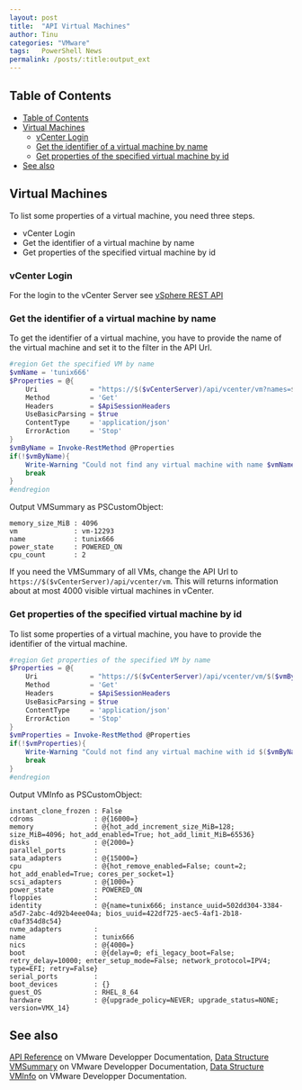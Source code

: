 ```yaml
---
layout: post
title:  "API Virtual Machines"
author: Tinu
categories: "VMware"
tags:   PowerShell News
permalink: /posts/:title:output_ext
---
```


## Table of Contents

- [Table of Contents](#table-of-contents)
- [Virtual Machines](#virtual-machines)
  - [vCenter Login](#vcenter-login)
  - [Get the identifier of a virtual machine by name](#get-the-identifier-of-a-virtual-machine-by-name)
  - [Get properties of the specified virtual machine by id](#get-properties-of-the-specified-virtual-machine-by-id)
- [See also](#see-also)

## Virtual Machines

To list some properties of a virtual machine, you need three steps.

- vCenter Login
- Get the identifier of a virtual machine by name
- Get properties of the specified virtual machine by id

### vCenter Login

For the login to the vCenter Server see [vSphere REST API](https://tinuwalther.github.io/posts/vmwapivcenter.html)

### Get the identifier of a virtual machine by name

To get the identifier of a virtual machine, you have to provide the name of the virtual machine and set it to the filter in the API Url.

````powershell
#region Get the specified VM by name
$vmName = 'tunix666'
$Properties = @{
    Uri             = "https://$($vCenterServer)/api/vcenter/vm?names=$($vmName)"
    Method          = 'Get'
    Headers         = $ApiSessionHeaders
    UseBasicParsing = $true
    ContentType     = 'application/json'
    ErrorAction     = 'Stop'
}
$vmByName = Invoke-RestMethod @Properties
if(!$vmByName){
    Write-Warning "Could not find any virtual machine with name $vmName"
    break
}
#endregion
````

Output VMSummary as PSCustomObject:

````text
memory_size_MiB : 4096
vm              : vm-12293
name            : tunix666
power_state     : POWERED_ON
cpu_count       : 2
````

If you need the VMSummary of all VMs, change the API Url to `https://$($vCenterServer)/api/vcenter/vm`. This will returns information about at most 4000 visible virtual machines in vCenter.

### Get properties of the specified virtual machine by id

To list some properties of a virtual machine, you have to provide the identifier of the virtual machine.

````powershell
#region Get properties of the specified VM by name
$Properties = @{
    Uri             = "https://$($vCenterServer)/api/vcenter/vm/$($vmByName.vm)"
    Method          = 'Get'
    Headers         = $ApiSessionHeaders
    UseBasicParsing = $true
    ContentType     = 'application/json'
    ErrorAction     = 'Stop'
}
$vmProperties = Invoke-RestMethod @Properties
if(!$vmProperties){
    Write-Warning "Could not find any virtual machine with id $($vmByName.vm)"
    break
}
#endregion
````

Output VMInfo as PSCustomObject:

````text
instant_clone_frozen : False
cdroms               : @{16000=}
memory               : @{hot_add_increment_size_MiB=128; size_MiB=4096; hot_add_enabled=True; hot_add_limit_MiB=65536}
disks                : @{2000=}
parallel_ports       :
sata_adapters        : @{15000=}
cpu                  : @{hot_remove_enabled=False; count=2; hot_add_enabled=True; cores_per_socket=1}
scsi_adapters        : @{1000=}
power_state          : POWERED_ON
floppies             :
identity             : @{name=tunix666; instance_uuid=502dd304-3384-a5d7-2abc-4d92b4eee04a; bios_uuid=422df725-aec5-4af1-2b18-c0af354d8c54}
nvme_adapters        :
name                 : tunix666
nics                 : @{4000=}
boot                 : @{delay=0; efi_legacy_boot=False; retry_delay=10000; enter_setup_mode=False; network_protocol=IPV4; type=EFI; retry=False}
serial_ports         :
boot_devices         : {}
guest_OS             : RHEL_8_64
hardware             : @{upgrade_policy=NEVER; upgrade_status=NONE; version=VMX_14}
````

## See also

[API Reference](https://developer.vmware.com/apis/vsphere-automation/v7.0U3/) on VMware Developper Documentation,
[Data Structure VMSummary](https://developer.vmware.com/apis/vsphere-automation/v7.0U3/vcenter/data-structures/VM/Summary/) on VMware Developper Documentation,
[Data Structure VMInfo](https://developer.vmware.com/apis/vsphere-automation/v7.0U3/vcenter/data-structures/VM/Info/) on VMware Developper Documentation.
